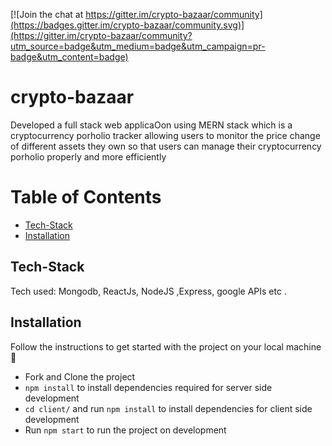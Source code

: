 [![Join the chat at https://gitter.im/crypto-bazaar/community](https://badges.gitter.im/crypto-bazaar/community.svg)](https://gitter.im/crypto-bazaar/community?utm_source=badge&utm_medium=badge&utm_campaign=pr-badge&utm_content=badge)

# crypto-bazaar

Developed a full stack web applicaOon using MERN stack which is a cryptocurrency porholio tracker allowing users to monitor the price change of different assets they own so that users can manage their cryptocurrency porholio properly and more efficiently

# Table of Contents
  - [Tech-Stack](#tech-stack)
  - [Installation](#installation)

## Tech-Stack
Tech used: Mongodb, ReactJs, NodeJS ,Express, google APIs etc .


## Installation
Follow the instructions to get started with the project on your local machine 🚀
* Fork and Clone the project
* `npm install` to install dependencies required for server side development
* `cd client/` and run `npm install` to install dependencies for client side development
* Run `npm start` to run the project on development
